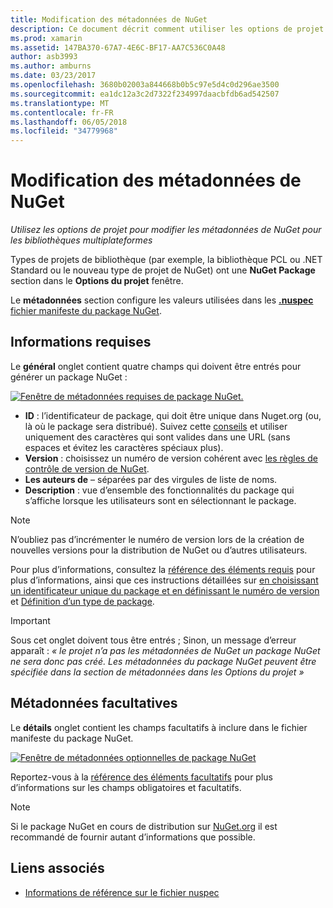 ```yaml
---
title: Modification des métadonnées de NuGet
description: Ce document décrit comment utiliser les options de projet pour modifier les métadonnées de NuGet pour les bibliothèques multiplateformes. Il décrit les métadonnées obligatoires et facultatifs.
ms.prod: xamarin
ms.assetid: 147BA370-67A7-4E6C-BF17-AA7C536C0A48
author: asb3993
ms.author: amburns
ms.date: 03/23/2017
ms.openlocfilehash: 3680b02003a844668b0b5c97e5d4c0d296ae3500
ms.sourcegitcommit: ea1dc12a3c2d7322f234997daacbfdb6ad542507
ms.translationtype: MT
ms.contentlocale: fr-FR
ms.lasthandoff: 06/05/2018
ms.locfileid: "34779968"
---
```

# <a name="editing-nuget-metadata"></a>Modification des métadonnées de NuGet

_Utilisez les options de projet pour modifier les métadonnées de NuGet pour les bibliothèques multiplateformes_

Types de projets de bibliothèque (par exemple, la bibliothèque PCL ou .NET Standard ou le nouveau type de projet de NuGet) ont une **NuGet Package** section dans le **Options du projet** fenêtre.

Le **métadonnées** section configure les valeurs utilisées dans les [ **.nuspec** fichier manifeste du package NuGet](https://docs.microsoft.com/nuget/create-packages/creating-a-package#the-role-and-structure-of-the-nuspec-file).

## <a name="required-information"></a>Informations requises

Le **général** onglet contient quatre champs qui doivent être entrés pour générer un package NuGet :

[![](metadata-images/metadata-general-sml.png "Fenêtre de métadonnées requises de package NuGet.")](metadata-images/metadata-general.png#lightbox)

- **ID** : l’identificateur de package, qui doit être unique dans Nuget.org (ou, là où le package sera distribué). Suivez cette [conseils](https://docs.microsoft.com/nuget/create-packages/creating-a-package#choosing-a-unique-package-identifier-and-setting-the-version-number) et utiliser uniquement des caractères qui sont valides dans une URL (sans espaces et évitez les caractères spéciaux plus).
- **Version** : choisissez un numéro de version cohérent avec [les règles de contrôle de version de NuGet](https://docs.microsoft.com/nuget/create-packages/dependency-versions).
- **Les auteurs de** – séparées par des virgules de liste de noms.
- **Description** : vue d’ensemble des fonctionnalités du package qui s’affiche lorsque les utilisateurs sont en sélectionnant le package.

> [!NOTE]
> N’oubliez pas d’incrémenter le numéro de version lors de la création de nouvelles versions pour la distribution de NuGet ou d’autres utilisateurs.

Pour plus d’informations, consultez la [référence des éléments requis](https://docs.microsoft.com/nuget/schema/nuspec#required-metadata-elements) pour plus d’informations, ainsi que ces instructions détaillées sur [en choisissant un identificateur unique du package et en définissant le numéro de version](https://docs.microsoft.com/nuget/create-packages/creating-a-package#choosing-a-unique-package-identifier-and-setting-the-version-number) et [ Définition d’un type de package](https://docs.microsoft.com/nuget/create-packages/creating-a-package#setting-a-package-type).

> [!IMPORTANT]
> Sous cet onglet doivent tous être entrés ; Sinon, un message d’erreur apparaît : _« le projet n’a pas les métadonnées de NuGet un package NuGet ne sera donc pas créé. Les métadonnées du package NuGet peuvent être spécifiée dans la section de métadonnées dans les Options du projet »_

## <a name="optional-metadata"></a>Métadonnées facultatives

Le **détails** onglet contient les champs facultatifs à inclure dans le fichier manifeste du package NuGet.

[![](metadata-images/metadata-detail-sml.png "Fenêtre de métadonnées optionnelles de package NuGet")](metadata-images/metadata-detail.png#lightbox)

Reportez-vous à la [référence des éléments facultatifs](https://docs.microsoft.com/nuget/schema/nuspec#optional-metadata-elements) pour plus d’informations sur les champs obligatoires et facultatifs.

> [!NOTE]
> Si le package NuGet en cours de distribution sur [NuGet.org](https://www.nuget.org) il est recommandé de fournir autant d’informations que possible.


## <a name="related-links"></a>Liens associés

- [Informations de référence sur le fichier nuspec](https://docs.microsoft.com/nuget/schema/nuspec#general-form-and-schema)
